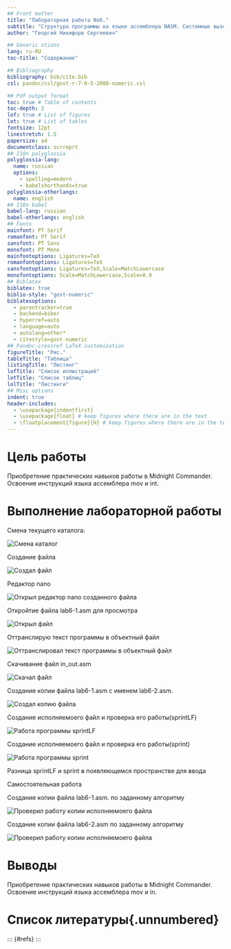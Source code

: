 ```yaml
---
## Front matter
title: "Лабораторная работа No6."
subtitle: "Структура программы на языке ассемблера NASM. Системные вызовы в ОС GNU Linux"
author: "Георгий Никифорв Сергеевич"

## Generic otions
lang: ru-RU
toc-title: "Содержание"

## Bibliography
bibliography: bib/cite.bib
csl: pandoc/csl/gost-r-7-0-5-2008-numeric.csl

## Pdf output format
toc: true # Table of contents
toc-depth: 2
lof: true # List of figures
lot: true # List of tables
fontsize: 12pt
linestretch: 1.5
papersize: a4
documentclass: scrreprt
## I18n polyglossia
polyglossia-lang:
  name: russian
  options:
	- spelling=modern
	- babelshorthands=true
polyglossia-otherlangs:
  name: english
## I18n babel
babel-lang: russian
babel-otherlangs: english
## Fonts
mainfont: PT Serif
romanfont: PT Serif
sansfont: PT Sans
monofont: PT Mono
mainfontoptions: Ligatures=TeX
romanfontoptions: Ligatures=TeX
sansfontoptions: Ligatures=TeX,Scale=MatchLowercase
monofontoptions: Scale=MatchLowercase,Scale=0.9
## Biblatex
biblatex: true
biblio-style: "gost-numeric"
biblatexoptions:
  - parentracker=true
  - backend=biber
  - hyperref=auto
  - language=auto
  - autolang=other*
  - citestyle=gost-numeric
## Pandoc-crossref LaTeX customization
figureTitle: "Рис."
tableTitle: "Таблица"
listingTitle: "Листинг"
lofTitle: "Список иллюстраций"
lotTitle: "Список таблиц"
lolTitle: "Листинги"
## Misc options
indent: true
header-includes:
  - \usepackage{indentfirst}
  - \usepackage{float} # keep figures where there are in the text
  - \floatplacement{figure}{H} # keep figures where there are in the text
---
```


# Цель работы

Приобретение практических навыков работы в Midnight Commander. Освоение
инструкций языка ассемблера mov и int.

# Выполнение лабораторной работы

Смена текущего каталога:

![Смена каталог](image/image1.png)

Создание файла

![Создал файл](image/image2.png)

Редактор nano

![Открыл редактор nano созданного файла](image/image3.png)

Откройтие файла lab6-1.asm для просмотра

![Открыл файл](image/image4.png)

Оттранслирую текст программы в объектный файл

![Оттранслировал текст программы в объектный файл](image/image5.png)

Скачивание файл in_out.asm

![Скачал файл](image/image6.png)

Создание копии файла lab6-1.asm с именем lab6-2.asm.

![Создал копию файла](image/image7.png)

Создание исполняемоего файл и проверка его работы(sprintLF)

![Работа программы sprintLF](image/image8.png)

Создание исполняемоего файл и проверка его работы(sprint)

![Работа программы sprint](image/image9.png)

Разница sprintLF и sprint в появляющемся пространстве для ввода

Самостоятельная работа

Создание копии файла lab6-1.asm. по заданному алгоритму 

![Проверил работу копии исполняемоего файла](image/image10.png)

Создание копии файла lab6-2.asm по заданному алгоритму

![Проверил работу копии исполняемоего файла](image/image11.png)

# Выводы

Приобретение практических навыков работы в Midnight Commander. Освоение
инструкций языка ассемблера mov и in.


# Список литературы{.unnumbered}

::: {#refs}
:::
